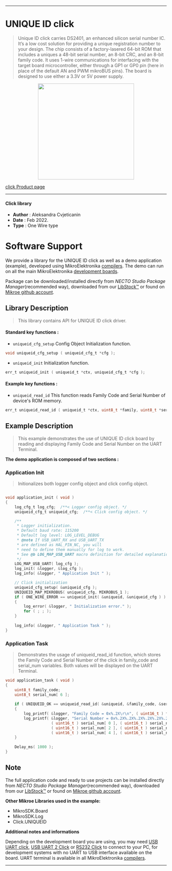 
---
# UNIQUE ID click

> Unique ID click carries DS2401, an enhanced silicon serial number IC. It’s a low cost solution for providing a unique registration number to your design. The chip consists of a factory-lasered 64-bit ROM that includes a uniques a 48-bit serial number, an 8-bit CRC, and an 8-bit family code. It uses 1-wire communications for interfacing with the target board microcontroller, either through a GP1 or GP0 pin (here in place of the default AN and PWM mikroBUS pins). The board is designed to use either a 3.3V or 5V power supply.

<p align="center">
  <img src="https://download.mikroe.com/images/click_for_ide/uniqueid_click.png" height=300px>
</p>

[click Product page](https://www.mikroe.com/unique-id-click)

---


#### Click library

- **Author**        : Aleksandra Cvjeticanin
- **Date**          : Feb 2022.
- **Type**          : One Wire type


# Software Support

We provide a library for the UNIQUE ID click
as well as a demo application (example), developed using MikroElektronika
[compilers](https://www.mikroe.com/necto-studio).
The demo can run on all the main MikroElektronika [development boards](https://www.mikroe.com/development-boards).

Package can be downloaded/installed directly from *NECTO Studio Package Manager*(recommended way), downloaded from our [LibStock&trade;](https://libstock.mikroe.com) or found on [Mikroe github account](https://github.com/MikroElektronika/mikrosdk_click_v2/tree/master/clicks).

## Library Description

> This library contains API for UNIQUE ID click driver.

#### Standard key functions :

- `uniqueid_cfg_setup` Config Object Initialization function.
```c
void uniqueid_cfg_setup ( uniqueid_cfg_t *cfg );
```

- `uniqueid_init` Initialization function.
```c
err_t uniqueid_init ( uniqueid_t *ctx, uniqueid_cfg_t *cfg );
```

#### Example key functions :

- `uniqueid_read_id` This function reads Family Code and Serial Number of device's ROM memory.
```c
err_t uniqueid_read_id ( uniqueid_t *ctx, uint8_t *family, uint8_t *serial_num ); 
```

## Example Description

> This example demonstrates the use of UNIQUE ID click board by reading and displaying Family Code and Serial Number on the UART Terminal.

**The demo application is composed of two sections :**

### Application Init

> Initionalizes both logger config object and click config object. 

```c

void application_init ( void )
{
	log_cfg_t log_cfg;  /**< Logger config object. */
    uniqueid_cfg_t uniqueid_cfg;  /**< Click config object. */

    /** 
     * Logger initialization.
     * Default baud rate: 115200
     * Default log level: LOG_LEVEL_DEBUG
     * @note If USB_UART_RX and USB_UART_TX 
     * are defined as HAL_PIN_NC, you will 
     * need to define them manually for log to work. 
     * See @b LOG_MAP_USB_UART macro definition for detailed explanation.
     */
    LOG_MAP_USB_UART( log_cfg );
    log_init( &logger, &log_cfg );
    log_info( &logger, " Application Init " );

    // Click initialization
    uniqueid_cfg_setup( &uniqueid_cfg );
    UNIQUEID_MAP_MIKROBUS( uniqueid_cfg, MIKROBUS_1 );
    if ( ONE_WIRE_ERROR == uniqueid_init( &uniqueid, &uniqueid_cfg ) ) 
    {
        log_error( &logger, " Initialization error." );
        for ( ; ; );
    }
    
    log_info( &logger, " Application Task " );
}

```

### Application Task

> Demonstrates the usage of uniqueid_read_id function,
which stores the Family Code and Serial Number of the click in 
family_code and serial_num variables. Both values will be displayed 
on the UART Terminal.

```c
void application_task ( void )
{
	uint8_t family_code;
    uint8_t serial_num[ 6 ];
    
    if ( UNIQUEID_OK == uniqueid_read_id( &uniqueid, &family_code, &serial_num[ 0 ] ) )
    {
        log_printf( &logger, "Family Code = 0x%.2X\r\n", ( uint16_t ) family_code ); 
        log_printf( &logger, "Serial Number = 0x%.2X%.2X%.2X%.2X%.2X%.2X\r\n", 
                    ( uint16_t ) serial_num[ 0 ], ( uint16_t ) serial_num[ 1 ], 
                    ( uint16_t ) serial_num[ 2 ], ( uint16_t ) serial_num[ 3 ], 
                    ( uint16_t ) serial_num[ 4 ], ( uint16_t ) serial_num[ 5 ] ); 
    }      
    
    Delay_ms( 1000 ); 
}
```

## Note

The full application code and ready to use projects can be installed directly from *NECTO Studio Package Manager*(recommended way), downloaded from our [LibStock&trade;](https://libstock.mikroe.com) or found on [Mikroe github account](https://github.com/MikroElektronika/mikrosdk_click_v2/tree/master/clicks).

**Other Mikroe Libraries used in the example:**

- MikroSDK.Board
- MikroSDK.Log
- Click.UNIQUEID

**Additional notes and informations**

Depending on the development board you are using, you may need
[USB UART click](https://www.mikroe.com/usb-uart-click),
[USB UART 2 Click](https://www.mikroe.com/usb-uart-2-click) or
[RS232 Click](https://www.mikroe.com/rs232-click) to connect to your PC, for
development systems with no UART to USB interface available on the board. UART
terminal is available in all MikroElektronika
[compilers](https://shop.mikroe.com/compilers).

---
